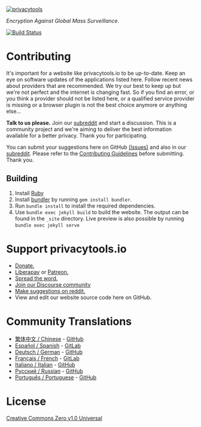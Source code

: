 [![privacytools](https://privacytools.io/assets/img/layout/logo.png)](https://www.privacytools.io/)

_Encryption Against Global Mass Surveillance._

[![Build Status](https://travis-ci.com/privacytoolsIO/privacytools.io.svg?branch=master)](https://travis-ci.com/privacytoolsIO/privacytools.io)

# Contributing

It's important for a website like privacytools.io to be up-to-date. Keep an eye on software updates of the applications listed here. Follow recent news about providers that are recommended. We try our best to keep up but we're not perfect and the internet is changing fast. So if you find an error, or you think a provider should not be listed here, or a qualified service provider is missing or a browser plugin is not the best choice anymore or anything else...

**Talk to us please.** Join our [subreddit](https://www.reddit.com/r/privacytoolsIO/) and start a discussion. This is a community project and we're aiming to deliver the best information available for a better privacy. Thank you for participating.

You can submit your suggestions here on GitHub [(Issues)](https://github.com/privacytoolsIO/privacytools.io/issues) and also in our [subreddit](https://www.reddit.com/r/privacytoolsIO/). Please refer to the [Contributing Guidelines](.github/CONTRIBUTING.md) before submitting. Thank you.

## Building

1. Install  [Ruby](https://www.ruby-lang.org/en/documentation/installation/)
1. Install [bundler](https://bundler.io/) by running `gem install bundler`.
1. Run `bundle install` to install the required dependencies.
1. Use `bundle exec jekyll build` to build the website. The output can be found in the `_site` directory.  Live preview is also possible by running `bundle exec jekyll serve`

# Support privacytools.io

- [Donate.](https://www.privacytools.io/donate/)
- [Liberapay](https://liberapay.com/privacytools.io/donate) or [Patreon.](https://www.patreon.com/privacytools)
- [Spread the word.](https://www.privacytools.io/#participate)
- [Join our Discourse community](https://forum.privacytools.io/)
- [Make suggestions on reddit.](https://www.reddit.com/r/privacytoolsIO/)
- View and edit our website source code here on GitHub.

# Community Translations
- [繁体中文 / Chinese](https://privacytools.twngo.xyz/) - [GitHub](https://github.com/twngo/privacytools-zh)
- [Español / Spanish](https://victorhck.gitlab.io/privacytools-es/) - [GitLab](https://gitlab.com/victorhck/privacytools-es)
- [Deutsch / German](https://privacytools.it-sec.rocks/) - [GitHub](https://github.com/Anon215/privacytools.it-sec.rocks)
- [Français / French](https://privacytools.dreads-unlock.fr/) - [GitLab](https://gitlab.com/Booteille/privacytools)
- [Italiano / Italian](https://privacytools-it.github.io/) - [GitHub](https://github.com/privacytools-it/privacytools-it.github.io)
- [Русский / Russian](https://privacytools.ru) - [GitHub](https://github.com/c0rdis/privacytools.ru)
- [Português / Portuguese](https://www.privacidade.digital/) - [GitHub](https://github.com/PrivacidadeDigital/privacidade.digital)

# License
[Creative Commons Zero v1.0 Universal](https://www.privacytools.io/LICENSE.txt)
